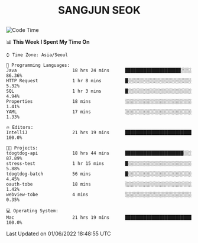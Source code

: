 <h1>
 <p align="center">
   SANGJUN SEOK
 </p>
</h1>

<!--START_SECTION:waka-->
![Code Time](http://img.shields.io/badge/Code%20Time-0%20secs-blue)

📊 **This Week I Spent My Time On** 

```text
⌚︎ Time Zone: Asia/Seoul

💬 Programming Languages: 
Java                     18 hrs 24 mins      █████████████████████░░░░   86.36% 
HTTP Request             1 hr 8 mins         █░░░░░░░░░░░░░░░░░░░░░░░░   5.32% 
SQL                      1 hr 3 mins         █░░░░░░░░░░░░░░░░░░░░░░░░   4.94% 
Properties               18 mins             ░░░░░░░░░░░░░░░░░░░░░░░░░   1.41% 
YAML                     17 mins             ░░░░░░░░░░░░░░░░░░░░░░░░░   1.33%

🔥 Editors: 
IntelliJ                 21 hrs 19 mins      █████████████████████████   100.0%

🐱‍💻 Projects: 
tdogtdog-api             18 hrs 44 mins      ██████████████████████░░░   87.89% 
stress-test              1 hr 15 mins        █░░░░░░░░░░░░░░░░░░░░░░░░   5.88% 
tdogtdog-batch           56 mins             █░░░░░░░░░░░░░░░░░░░░░░░░   4.45% 
oauth-tobe               18 mins             ░░░░░░░░░░░░░░░░░░░░░░░░░   1.42% 
webview-tobe             4 mins              ░░░░░░░░░░░░░░░░░░░░░░░░░   0.35%

💻 Operating System: 
Mac                      21 hrs 19 mins      █████████████████████████   100.0%

```


 Last Updated on 01/06/2022 18:48:55 UTC
<!--END_SECTION:waka-->
